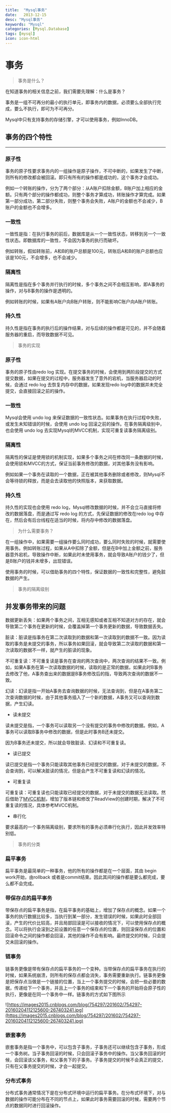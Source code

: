 ```yaml
---
title:  "Mysql事务"
date:   2013-12-15
desc: "Mysql事务"
keywords: "Mysql"
categories: [Mysql.Database]
tags: [mysql]
icon: icon-html
---
```


# 事务

> 事务是什么？
>

在知道事务的相关信息之前，我们需要先理解：什么是事务？

事务是一组不可再分的最小的执行单元，即事务内的数据，必须要么全部执行完成，要么不执行，即可为不可再分。

Mysql中只有支持事务的存储引擎，才可以使用事务，例如InnoDB。

## 事务的四个特性

---

### 原子性

事务的原子性要求事务内的一组操作是原子操作，不可中断的，如果发生了中断，则所有的修改都会被回滚。即只有所有的操作都是成功的，这个事务才会成功。

例如一个转账的操作，分为了两个部分：从A账户扣除金额，B账户加上相应的金额。只有两个部分的操作都成功，则整个事务才算成功，转账操作才算完成。如果第一部分成功，第二部分失败，则整个事务会失败，A账户的金额也不会减少，B账户的金额也不会增多。

### 一致性

一致性是指：在执行事务的前后，数据库是从一个一致性状态，转移到另一个一致性状态。即数据库的一致性，不会因为事务的执行而破坏。

例如转账，假如转账前，A和B的账户总额是100元，转账后A和B的账户总额也应该是100元，不会增多，也不会减少。

### 隔离性

隔离性是指在多个事务并行执行的时候，多个事务之间不会相互影响，即A事务的操作，对与B事务的操作是透明的。

例如转账的时候，如果有A账户向B账户转账，则不能影响C账户向A账户转账。

### 持久性

持久性是指在事务的执行后的操作结果，对与后续的操作都是可见的，并不会随着服务器的重启，而导致数据不可见。

> 事务的实现
>

### 原子性

事务的原子性由redo log 实现。在提交事务的时候，会使用到两阶段提交的方式提交数据，如果在提交的过程中，服务器发生了意外的宕机，当服务器启动的时候，会通过 redo log 去恢复内存中的数据，如果发现redo log中的数据并未完全提交，会直接回滚之前的操作。

### 一致性

Mysql会使用 undo log 来保证数据的一致性状态。如果事务在执行过程中失败，或发生未知错误的时候，会使用 undo log 回滚之前的操作。在事务隔离级别中，也会使用 undo log 去实现Mysql的MVCC机制，实现可重复读事务隔离级别。

### 隔离性

隔离性的保证是使用锁的机制实现，如果多个事务之间在修改同一条数据的时候，会使用锁和MVCC的方式，保证当前事务修改的数据，对其他事务没有影响。

例如如果一个事务在读取的一个数据，正在被其他事务删除或者修改，则Mysql不会等待锁的释放，而是会去读取他的快照版本，来获取数据。

### 持久性

持久性的实现也会使用 redo log，Mysql修改数据的时候，并不会立马直接将修改的数据落盘，而是通过写 redo log 的方式，先保证数据的修改在redo log 中存在，然后会有后台线程在适当的时候，将内存中修改的数据落盘。

> 为什么需要事务？
>

在一组操作中，如果需要一组操作要么同时成功，要么同时失败的时候，就需要使用事务。例如转账过程，如果从A中扣除了金额，但是在B中加上金额之前，服务器意外宕机，导致操作中断，如果此时未使用事务，就会导致A账户的钱少了，但是B账户的钱并未增多，出现错误。

使用事务的时候，可以借助事务的四个特性，保证数据的一致性和完整性，避免脏数据的产生。

> 事务的隔离级别
>

## 并发事务带来的问题

数据更新丢失：如果两个事务之间，互相无感知或者互相不知道对方的存在，就会导致第二个事务在更新的时候，会覆盖掉第一个事务更新的数据，导致数据丢失。

脏读：脏读是指事务在第二次读取到的数据和第一次读取到的数据不一致。因为读取的事务是未提交的事务，所以事务如果回滚，就会导致第二次读取的数据和第一次读取的数据不一样，就产生的脏读的现象。

不可重复读：不可重复读是事务在查询的两次查询中，两次查询的结果不一致。例如，如果A事务在第一次读取数据的时候，读取的是正常的数据，如果此时B事务去修改了他，A事务查出来的数据是B事务修改后的指，导致两次查询的数据不一致。

幻读：幻读是指一开始A事务去查询数据的时候，无法查询到，但是在A事务第二次查询数据的时候，由于其他事务插入了一个新的数据，A事务又可以查询到数据，产生幻读。

- 读未提交

读未提交是指，一个事务可以读取另一个没有提交的事务中修改的数据。例如，A事务可以读取B事务中修改的数据，但是此时事务B还未提交。

因为B事务还未提交，所以就会导致脏读、幻读和不可重复读。

- 读已提交

读已提交是指一个事务只能读取其他事务已经提交的数据，对于未提交的数据，不会查询到，可以解决脏读的情况，但是会产生不可重复读和幻读的情况。

- 可重复读

可重复读：可重复读也只能读取已经提交的数据，对于未提交的数据无法读取。然后借助了[MVCC机制](https://www.notion.so/38d05edc1d6b4695b29413a44eabe6d4?pvs=21)，增加了版本链和修改了ReadView的创建时期，解决了不可重复读的情况，具体参考MVCC机制。

- 串行化

要求最高的一个事务隔离级别，要求所有的事务必须串行化执行，因此并发效率特别低。

> 事务的分类
>

### 扁平事务

扁平事务是最简单的一种事务，他的所有的操作都是在一个层面，其由 begin work开始，由rollback 或者是commit结束。因此其间的操作都是要么都完成，要么都不会完成。

### 带保存点的扁平事务

带保存点的扁平事务是指，在扁平事务的基础上，增加了保存点的概念。如果一个事务的执行数据比较多，当执行到某一部分，发生错误的时候，如果此时全部回滚，产生的代价比较高，并且局部回滚是可以接收的情况下，可以使用保存点的概念。可以将执行会滚到之前设置的任意一个保存点的位置，则回滚保存点的位置和回滚命令之间的操作都会回滚，其他的操作不会有影响。最终提交的时候，只会提交未回滚的操作。

### 链事务

链事务更像是带有保存点的扁平事务的一个变种。当带保存点的扁平事务在执行的时候，如果系统崩溃，则所有的保存点都会消失，事务需要重新执行。链事务更像是把保存点当做是一个链接的位置，当上一个事务提交的时候，会把一些必要的数据，传递给下一个事务，并且上一个事务的结束和下一个事务的开始将会原子性的执行，更像是在同一个事务中一样。链事务的方式如下图所示

![https://images2015.cnblogs.com/blog/754297/201602/754297-20160204112125600-267403241.jpg](https://images2015.cnblogs.com/blog/754297/201602/754297-20160204112125600-267403241.jpg)

### 嵌套事务

嵌套事务是指一个事务中，可以包含子事务，子事务还可以继续包含子事务，形成一个事务树。当子事务回滚的时候，只会回滚子事务中的操作。当父事务回滚的时候，会回滚该父事务，和父事务下的子事务。子事务提交的时候不会真正的提交，只有在父事务提交的时候，才会一起提交。

### 分布式事务

分布式事务通常情况下是在分布式环境中运行的扁平事务。在分布式环境下，对与数据的操作可能分布在不同的节点上，如果此时事务需要回滚的时候，需要两个节点的数据同时进行回滚操作。
